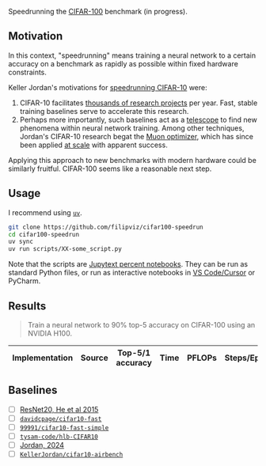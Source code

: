 Speedrunning the [CIFAR-100](https://www.cs.toronto.edu/~kriz/cifar.html) benchmark (in progress).

## Motivation

In this context, "speedrunning" means training a neural network to a certain accuracy on a benchmark as rapidly as possible within fixed hardware constraints.

Keller Jordan's motivations for [speedrunning CIFAR-10](https://github.com/KellerJordan/cifar10-airbench) were:

1. CIFAR-10 facilitates [thousands of research projects](https://paperswithcode.com/dataset/cifar-10) per year. Fast, stable training baselines serve to accelerate this research.
2. Perhaps more importantly, such baselines act as a [telescope](https://twitter.com/kellerjordan0/status/1786330520366010646) to find new phenomena within neural network training. Among other techniques, Jordan's CIFAR-10 research begat the [Muon optimizer](https://kellerjordan.github.io/posts/muon/), which has since been applied [at scale](https://github.com/MoonshotAI/Kimi-K2) with apparent success.

Applying this approach to new benchmarks with modern hardware could be similarly fruitful. CIFAR-100 seems like a reasonable next step.

## Usage

I recommend using [`uv`](https://docs.astral.sh/uv/).

```bash
git clone https://github.com/filipviz/cifar100-speedrun
cd cifar100-speedrun
uv sync
uv run scripts/XX-some_script.py
```

Note that the scripts are [Jupytext percent notebooks](https://jupytext.readthedocs.io/en/latest/formats-scripts.html). They can be run as standard Python files, or run as interactive notebooks in [VS Code/Cursor](https://code.visualstudio.com/docs/python/jupyter-support-py) or PyCharm.

## Results

> Train a neural network to 90% top-5 accuracy on CIFAR-100 using an NVIDIA H100.

| Implementation | Source | Top-5/1 accuracy | Time | PFLOPs | Steps/Epochs |
| -------------- | ------ | ---------------- | ---- | ------ | ------------ |

## Baselines

- [ ] [ResNet20, He et al 2015](https://arxiv.org/abs/1512.03385)
- [ ] [`davidcpage/cifar10-fast`](https://github.com/davidcpage/cifar10-fast)
- [ ] [`99991/cifar10-fast-simple`](https://github.com/99991/cifar10-fast-simple)
- [ ] [`tysam-code/hlb-CIFAR10`](https://github.com/tysam-code/hlb-CIFAR10)
- [ ] [Jordan, 2024](https://arxiv.org/abs/2404.00498)
- [ ] [`KellerJordan/cifar10-airbench`](https://github.com/KellerJordan/cifar10-airbench)
